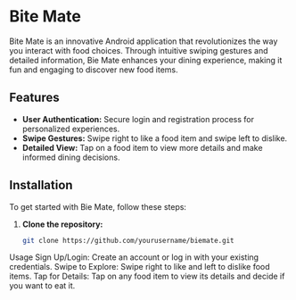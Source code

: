 # Bite Mate

Bite Mate is an innovative Android application that revolutionizes the way you interact with food choices. Through intuitive swiping gestures and detailed information, Bie Mate enhances your dining experience, making it fun and engaging to discover new food items.

## Features

- **User Authentication:** Secure login and registration process for personalized experiences.
- **Swipe Gestures:** Swipe right to like a food item and swipe left to dislike.
- **Detailed View:** Tap on a food item to view more details and make informed dining decisions.

## Installation

To get started with Bie Mate, follow these steps:

1. **Clone the repository:**
   ```bash
   git clone https://github.com/yourusername/biemate.git

Usage
Sign Up/Login: Create an account or log in with your existing credentials.
Swipe to Explore: Swipe right to like and left to dislike food items.
Tap for Details: Tap on any food item to view its details and decide if you want to eat it.
